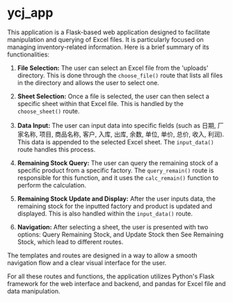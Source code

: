 # ycj_app
This application is a Flask-based web application designed to facilitate manipulation and querying of Excel files. It is particularly focused on managing inventory-related information. Here is a brief summary of its functionalities:

1. **File Selection:** The user can select an Excel file from the 'uploads' directory. This is done through the `choose_file()` route that lists all files in the directory and allows the user to select one.

2. **Sheet Selection:** Once a file is selected, the user can then select a specific sheet within that Excel file. This is handled by the `choose_sheet()` route. 

3. **Data Input:** The user can input data into specific fields (such as 日期, 厂家名称, 项目, 商品名称, 客户, 入库, 出库, 余数, 单位, 单价, 总价, 收入, 利润). This data is appended to the selected Excel sheet. The `input_data()` route handles this process.

4. **Remaining Stock Query:** The user can query the remaining stock of a specific product from a specific factory. The `query_remain()` route is responsible for this function, and it uses the `calc_remain()` function to perform the calculation.

5. **Remaining Stock Update and Display:** After the user inputs data, the remaining stock for the inputted factory and product is updated and displayed. This is also handled within the `input_data()` route. 

6. **Navigation:** After selecting a sheet, the user is presented with two options: Query Remaining Stock, and Update Stock then See Remaining Stock, which lead to different routes.

The templates and routes are designed in a way to allow a smooth navigation flow and a clear visual interface for the user. 

For all these routes and functions, the application utilizes Python's Flask framework for the web interface and backend, and pandas for Excel file and data manipulation.
